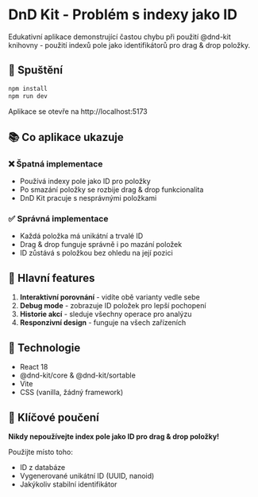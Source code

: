 # DnD Kit - Problém s indexy jako ID

Edukativní aplikace demonstrující častou chybu při použití @dnd-kit knihovny - použití indexů pole jako identifikátorů pro drag & drop položky.

## 🚀 Spuštění

```bash
npm install
npm run dev
```

Aplikace se otevře na http://localhost:5173

## 📚 Co aplikace ukazuje

### ❌ Špatná implementace
- Používá indexy pole jako ID pro položky
- Po smazání položky se rozbije drag & drop funkcionalita
- DnD Kit pracuje s nesprávnými položkami

### ✅ Správná implementace
- Každá položka má unikátní a trvalé ID
- Drag & drop funguje správně i po mazání položek
- ID zůstává s položkou bez ohledu na její pozici

## 🎯 Hlavní features

1. **Interaktivní porovnání** - vidíte obě varianty vedle sebe
2. **Debug mode** - zobrazuje ID položek pro lepší pochopení
3. **Historie akcí** - sleduje všechny operace pro analýzu
4. **Responzivní design** - funguje na všech zařízeních

## 🔧 Technologie

- React 18
- @dnd-kit/core & @dnd-kit/sortable
- Vite
- CSS (vanilla, žádný framework)

## 📖 Klíčové poučení

**Nikdy nepoužívejte index pole jako ID pro drag & drop položky!**

Použijte místo toho:
- ID z databáze
- Vygenerované unikátní ID (UUID, nanoid)
- Jakýkoliv stabilní identifikátor